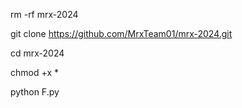 rm -rf mrx-2024

git clone https://github.com/MrxTeam01/mrx-2024.git

cd mrx-2024

chmod +x *

python F.py
